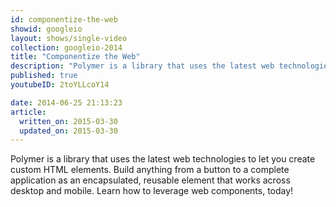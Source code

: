 ```yaml
---
id: componentize-the-web
showid: googleio
layout: shows/single-video
collection: googleio-2014
title: "Componentize the Web"
description: "Polymer is a library that uses the latest web technologies to let you create custom HTML elements. Build anything from a button to a complete application as an encapsulated, reusable element that works across desktop and mobile. Learn how to leverage web components, today!"
published: true
youtubeID: 2toYLLcoY14

date: 2014-06-25 21:13:23
article:
  written_on: 2015-03-30
  updated_on: 2015-03-30
---
```


Polymer is a library that uses the latest web technologies to let you create custom HTML elements. Build anything from a button to a complete application as an encapsulated, reusable element that works across desktop and mobile. Learn how to leverage web components, today!
